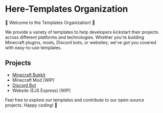 # Here-Templates Organization

🌟 Welcome to the Templates Organization! 🌟

We provide a variety of templates to help developers kickstart their projects across different platforms and technologies. Whether you're building Minecraft plugins, mods, Discord bots, or websites, we've got you covered with easy-to-use templates.

## Projects

- [Minecraft Bukkit](https://github.com/here-template/Minecraft-Bukkit)
- Minecraft Mod [WIP]
- [Discord Bot](https://github.com/here-template/Bot-Discord)
- Website (EJS Express) [WIP]

Feel free to explore our templates and contribute to our open-source projects. Happy coding! 🚀
